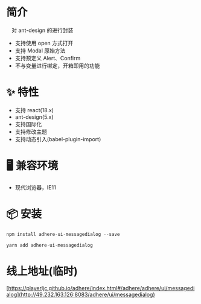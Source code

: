 # 简介
&ensp;&ensp;对 ant-design 的<Model>进行封装

- 支持使用 open 方式打开
- 支持 Modal 原始方法
- 支持预定义 Alert、Confirm
- 不与变量进行绑定，开箱即用的功能

# ✨ 特性
- 支持 react(18.x)
- ant-design(5.x)
- 支持国际化
- 支持修改主题
- 支持动态引入(babel-plugin-import)

# 🖥 兼容环境
- 现代浏览器，IE11

# 📦 安装
```javascript
npm install adhere-ui-messagedialog --save
``` 

```javascript
yarn add adhere-ui-messagedialog
```

# 线上地址(临时)
[https://playerljc.github.io/adhere/index.html#/adhere/adhere/ui/messagedialog](http://49.232.163.126:8083/adhere/ui/messagedialog)

